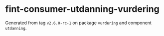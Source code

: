 # fint-consumer-utdanning-vurdering

Generated from tag `v2.6.0-rc-1` on package `vurdering` and component `utdanning`.
